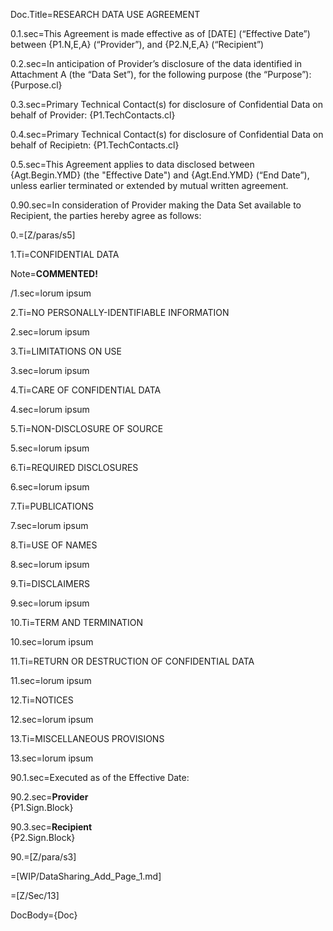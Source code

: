 Doc.Title=RESEARCH DATA USE AGREEMENT

0.1.sec=This Agreement is made effective as of [DATE] (“Effective Date”) between {P1.N,E,A} (“Provider”), and {P2.N,E,A} (“Recipient”)

0.2.sec=In anticipation of Provider’s disclosure of the data identified in Attachment A (the “Data Set”), for the following purpose (the “Purpose”): {Purpose.cl}

0.3.sec=Primary Technical Contact(s) for disclosure of Confidential Data on behalf of Provider: {P1.TechContacts.cl}

0.4.sec=Primary Technical Contact(s) for disclosure of Confidential Data on behalf of Recipietn: {P1.TechContacts.cl}

0.5.sec=This Agreement applies to data disclosed between {Agt.Begin.YMD} (the "Effective Date") and {Agt.End.YMD} (“End Date”), unless earlier terminated or extended by mutual written agreement.

0.90.sec=In consideration of Provider making the Data Set available to Recipient, the parties hereby agree as follows:

0.=[Z/paras/s5]

1.Ti=CONFIDENTIAL DATA

Note=<b>COMMENTED!</b>

/1.sec=lorum ipsum

2.Ti=NO PERSONALLY-IDENTIFIABLE INFORMATION

2.sec=lorum ipsum

3.Ti=LIMITATIONS ON USE

3.sec=lorum ipsum

4.Ti=CARE OF CONFIDENTIAL DATA

4.sec=lorum ipsum

5.Ti=NON-DISCLOSURE OF SOURCE

5.sec=lorum ipsum

6.Ti=REQUIRED DISCLOSURES

6.sec=lorum ipsum

7.Ti=PUBLICATIONS

7.sec=lorum ipsum

8.Ti=USE OF NAMES

8.sec=lorum ipsum

9.Ti=DISCLAIMERS

9.sec=lorum ipsum

10.Ti=TERM AND TERMINATION

10.sec=lorum ipsum

11.Ti=RETURN OR DESTRUCTION OF CONFIDENTIAL DATA

11.sec=lorum ipsum

12.Ti=NOTICES

12.sec=lorum ipsum

13.Ti=MISCELLANEOUS PROVISIONS

13.sec=lorum ipsum

90.1.sec=Executed as of the Effective Date:

90.2.sec=<b>Provider</b><br>{P1.Sign.Block}

90.3.sec=<b>Recipient</b><br>{P2.Sign.Block}

90.=[Z/para/s3]

=[WIP/DataSharing_Add_Page_1.md]  

=[Z/Sec/13]

DocBody={Doc}